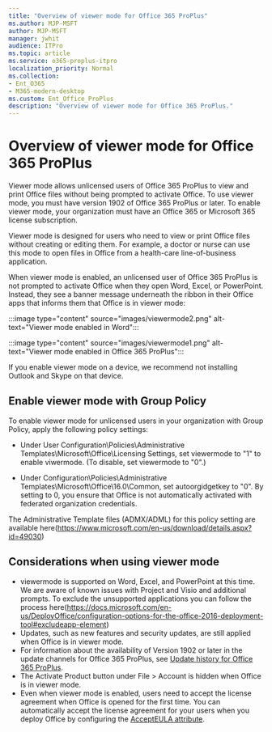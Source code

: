```yaml
---
title: "Overview of viewer mode for Office 365 ProPlus"
ms.author: MJP-MSFT
author: MJP-MSFT
manager: jwhit
audience: ITPro
ms.topic: article
ms.service: o365-proplus-itpro
localization_priority: Normal
ms.collection: 
- Ent_O365
- M365-modern-desktop
ms.custom: Ent_Office_ProPlus
description: "Overview of viewer mode for Office 365 ProPlus."
---
```


# Overview of viewer mode for Office 365 ProPlus

Viewer mode allows unlicensed users of Office 365 ProPlus to view and print Office files without being prompted to activate Office. To use viewer mode, you must have version 1902 of Office 365 ProPlus or later. To enable viewer mode, your organization must have an Office 365 or Microsoft 365 license subscription.

Viewer mode is designed for users who need to view or print Office files without creating or editing them. For example, a doctor or nurse can use this mode to open files in Office from a health-care line-of-business application.

When viewer mode is enabled, an unlicensed user of Office 365 ProPlus is not prompted to activate Office when they open Word, Excel, or PowerPoint. Instead, they see a banner message underneath the ribbon in their Office apps that informs them that Office is in viewer mode:

:::image type="content" source="images/viewermode2.png" alt-text="Viewer mode enabled in Word":::

:::image type="content" source="images/viewermode1.png" alt-text="Viewer mode enabled in Office 365 ProPlus":::

If you enable viewer mode on a device, we recommend not installing Outlook and Skype on that device. 

## Enable viewer mode with Group Policy

To enable viewer mode for unlicensed users in your organization with Group Policy, apply the following policy settings:

- Under User Configuration\Policies\Administrative Templates\Microsoft\Office\Licensing Settings, set viewermode to "1"  to enable viwermode. (To disable, set viewermode to "0".)

- Under Configuration\Policies\Administrative Templates\Microsoft\Office\16.0\Common, set autoorgidgetkey to "0". By setting to 0, you ensure that Office is not automatically activated with federated organization credentials.

The Administrative Template files (ADMX/ADML) for this policy setting are available here(https://www.microsoft.com/en-us/download/details.aspx?id=49030)


## Considerations when using viewer mode

- viewermode is supported on Word, Excel, and PowerPoint at this time. We are aware of known issues with Project and Visio and additional prompts. To exclude the unsupported applications you can follow the process here(https://docs.microsoft.com/en-us/DeployOffice/configuration-options-for-the-office-2016-deployment-tool#excludeapp-element) 
- Updates, such as new features and security updates, are still applied when Office is in viewer mode.
- For information about the availability of Version 1902 or later in the update channels for Office 365 ProPlus, see [Update history for Office 365 ProPlus](https://docs.microsoft.com/officeupdates/update-history-office365-proplus-by-date).
- The Activate Product button under File > Account is hidden when Office is in viewer mode.
- Even when viewer mode is enabled, users need to accept the license agreement when Office is opened for the first time. You can automatically accept the license agreement for your users when you deploy Office by configuring the [AcceptEULA attribute](configuration-options-for-the-office-2016-deployment-tool.md#accepteula-attribute-part-of-display-element).
